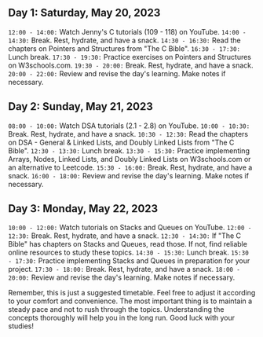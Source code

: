 ## Day 1: Saturday, May 20, 2023

`12:00 - 14:00:` Watch Jenny's C tutorials (109 - 118) on YouTube.
`14:00 - 14:30:` Break. Rest, hydrate, and have a snack.
`14:30 - 16:30:` Read the chapters on Pointers and Structures from "The C Bible".
`16:30 - 17:30:` Lunch break.
`17:30 - 19:30:` Practice exercises on Pointers and Structures on W3schools.com.
`19:30 - 20:00:` Break. Rest, hydrate, and have a snack.
`20:00 - 22:00:` Review and revise the day's learning. Make notes if necessary.

## Day 2: Sunday, May 21, 2023

`08:00 - 10:00:` Watch DSA tutorials (2.1 - 2.8) on YouTube.
`10:00 - 10:30:` Break. Rest, hydrate, and have a snack.
`10:30 - 12:30:` Read the chapters on DSA - General & Linked Lists, and Doubly Linked Lists from "The C Bible".
`12:30 - 13:30:` Lunch break.
`13:30 - 15:30:` Practice implementing Arrays, Nodes, Linked Lists, and Doubly Linked Lists on W3schools.com or an alternative to Leetcode.
`15:30 - 16:00:` Break. Rest, hydrate, and have a snack.
`16:00 - 18:00:` Review and revise the day's learning. Make notes if necessary.

## Day 3: Monday, May 22, 2023

`10:00 - 12:00:` Watch tutorials on Stacks and Queues on YouTube.
`12:00 - 12:30:` Break. Rest, hydrate, and have a snack.
`12:30 - 14:30:` If "The C Bible" has chapters on Stacks and Queues, read those. If not, find reliable online resources to study these topics.
`14:30 - 15:30:` Lunch break.
`15:30 - 17:30:` Practice implementing Stacks and Queues in preparation for your project.
`17:30 - 18:00:` Break. Rest, hydrate, and have a snack.
`18:00 - 20:00:` Review and revise the day's learning. Make notes if necessary.


Remember, this is just a suggested timetable. Feel free to adjust it according to your comfort and convenience. The most important thing is to maintain a steady pace and not to rush through the topics. Understanding the concepts thoroughly will help you in the long run. Good luck with your studies!